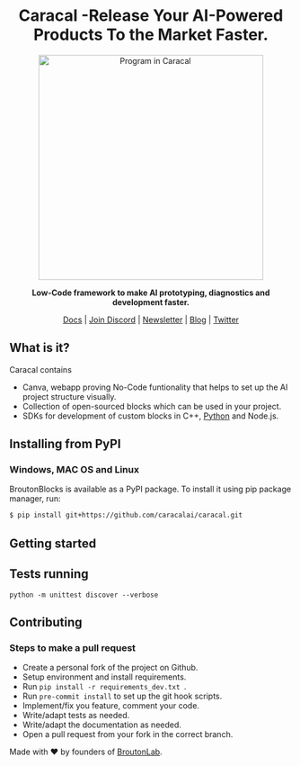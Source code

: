 <h1 align="center">Caracal -Release Your AI-Powered Products To the Market Faster.  </h1>

<p align="center">
<img align="center" src="https://caracal.ai/img/blocks3.35b077cf.png" alt="Program in Caracal" width="400"/>
</p>
<p align="center"><b>Low-Code framework to make AI prototyping, diagnostics and development faster.</b></p>

<p align="center">
  <a href="https://docs.caracal.ai/">Docs</a>
  |
  <a href="">Join Discord</a>
  |
  <a href="">Newsletter</a>
  |
  <a href="">Blog</a>
  |
  <a href="">Twitter</a>
</p>

## What is it?
Caracal contains
 - Canva, webapp proving No-Code funtionality that helps to set up the AI project structure visually.
 - Collection of open-sourced blocks which can be used in your project.
 - SDKs for development of custom blocks in C++, <a href="https://github.com/caracalai/caracal">Python</a> and Node.js.

## Installing from PyPI
### Windows, MAC OS and Linux
BroutonBlocks is available as a PyPI package. To install it using pip package manager, run:
```sh
$ pip install git+https://github.com/caracalai/caracal.git
```

## Getting started

## Tests running

```
python -m unittest discover --verbose
```

## Contributing
### Steps to make a pull request
- Create a personal fork of the project on Github.
- Setup environment and install requirements.
- Run ```pip install -r requirements_dev.txt ```.
- Run ``` pre-commit install ``` to set up the git hook scripts.
- Implement/fix you feature, comment your code.
- Write/adapt tests as needed.
- Write/adapt the documentation as needed.
- Open a pull request from your fork in the correct branch.



Made with :heart: by founders of <a href="https://broutonlab.com">BroutonLab</a>.

